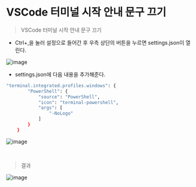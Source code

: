 # VSCode 터미널 시작 안내 문구 끄기

> VSCode 터미널 시작 안내 문구 끄기

- Ctrl+,을 눌러 설정으로 들어간 후 우측 상단의 버튼을 누르면 settings.json이 열린다.

![image](https://user-images.githubusercontent.com/98504939/155279421-0c5d7ded-e6e3-44d2-8967-ac364ffb6e35.png)

- settings.json에 다음 내용을 추가해준다.

```bash
"terminal.integrated.profiles.windows": {
        "PowerShell": {
            "source": "PowerShell",
            "icon": "terminal-powershell",
            "args": [
                "-NoLogo"
            ]
        }
    }
```

![image](https://user-images.githubusercontent.com/98504939/155278857-47bca1fb-1504-402c-b892-7e3304d73470.png)

<br>

> 결과

![image](https://user-images.githubusercontent.com/98504939/155279063-a257f921-93fa-41c5-935e-ee466dfec57a.png)
